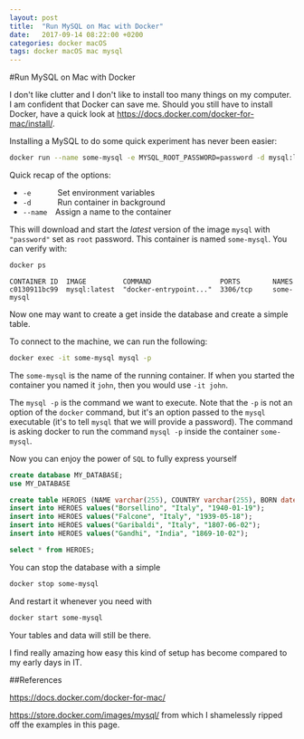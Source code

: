 ```yaml
---
layout: post
title:  "Run MySQL on Mac with Docker"
date:   2017-09-14 08:22:00 +0200
categories: docker macOS
tags: docker macOS mac mysql
---
```


#Run MySQL on Mac with Docker

I don't like clutter and I don't like to install too many things on my computer. I am confident that Docker can save me. Should you still have to install Docker, have a quick look at https://docs.docker.com/docker-for-mac/install/. 

Installing a MySQL to do some quick experiment has never been easier:

```sh
docker run --name some-mysql -e MYSQL_ROOT_PASSWORD=password -d mysql:latest
```

Quick recap of the options:

* `-e      ` Set environment variables
* `-d      ` Run container in background
* `--name  `Assign a name to the container

This will download and start the *latest* version of the image `mysql` with `"password"` set as `root` password. This container is named `some-mysql`. You can verify with:
```sh
docker ps
```

```
CONTAINER ID  IMAGE         COMMAND                 PORTS        NAMES
c0130911bc99  mysql:latest  "docker-entrypoint..."  3306/tcp     some-mysql
```

Now one may want to create a get inside the database and create a simple table.

To connect to the machine, we can run the following:

```sh
docker exec -it some-mysql mysql -p
```

The `some-mysql` is the name of the running container. If when you started the container you named it `john`, then you would use `-it john`.

The `mysql -p` is the command we want to execute. Note that the `-p` is not an option of the `docker` command, but it's an option passed to the `mysql` executable (it's to tell `mysql` that we will provide a password). The command is asking docker to run the command `mysql -p` inside the container `some-mysql`.

Now you can enjoy the power of `SQL` to fully express yourself

```sql
create database MY_DATABASE;
use MY_DATABASE

create table HEROES (NAME varchar(255), COUNTRY varchar(255), BORN date);
insert into HEROES values("Borsellino", "Italy", "1940-01-19");
insert into HEROES values("Falcone", "Italy", "1939-05-18");
insert into HEROES values("Garibaldi", "Italy", "1807-06-02");
insert into HEROES values("Gandhi", "India", "1869-10-02");

select * from HEROES;
```

You can stop the database with a simple

```sh
docker stop some-mysql
```

And restart it whenever you need with

```sh
docker start some-mysql
```

Your tables and data will still be there.

I find really amazing how easy this kind of setup has become compared to my early days in IT.

##References

https://docs.docker.com/docker-for-mac/

https://store.docker.com/images/mysql/ from which I shamelessly ripped off the examples in this page.

